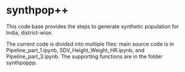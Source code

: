 # synthpop++

This code base provides the steps to generate synthetic population for India, district-wise. 

The current code is divided into multiple files: main source code is in Pipeline_part_1.ipynb, SDV_Height_Weight_HR.ipynb, and Pipeline_part_3.ipynb. The supporting functions are in the folder synthpoppp. 
